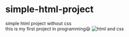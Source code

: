 # simple-html-project
simple html project without css </br>
this is my first project in programming😃
![html and css](https://user-images.githubusercontent.com/103105418/174638458-d84e8e87-ab91-439c-9d09-90172a50defd.PNG)

